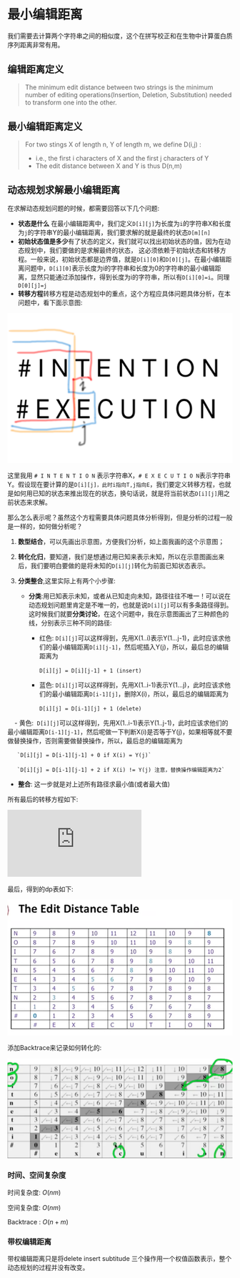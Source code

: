 # 最小编辑距离

我们需要去计算两个字符串之间的相似度，这个在拼写校正和在生物中计算蛋白质序列距离非常有用。

## 编辑距离定义

> The minimum edit distance between two strings is the minimum number of editing operations(Insertion, Deletion, Substitution) needed to transform one into the other.

## 最小编辑距离定义

> For two stings X of length n, Y of length m, we define D(i,j) :
>
> - i.e., the first i characters of X and the first j characters of Y
> - The edit distance between X and Y is thus D(n,m)

## 动态规划求解最小编辑距离

在求解动态规划问题的时候，都需要回答以下几个问题:

- **状态是什么** 在最小编辑距离中，我们定义`D[i][j]`为长度为`i`的字符串X和长度为`j`的字符串Y的最小编辑距离，我们要求解的就是最终的状态`D[m][n]`
- **初始状态值是多少**有了状态的定义，我们就可以找出初始状态的值，因为在动态规划中，我们要做的是求解最终的状态， 这必须依赖于初始状态和转移方程。一般来说，初始状态都是边界值，就是`D[i][0]`和`D[0][j]`。在最小编辑距离问题中，`D[i][0]`表示长度为i的字符串和长度为0的字符串的最小编辑距离，显然只能通过添加操作，得到长度为i的字符串，所以有`D[i][0]=i`。同理`D[0][j]=j`
- **转移方程**转移方程是动态规划中的重点，这个方程应具体问题具体分析，在本问题中，看下面示意图:

![](./images/dp.png)

这里我用 `# I N T E N T I O N` 表示字符串X，`# E X E C U T I O N`表示字符串Y。假设现在要计算的是`D[i][j]，此时i指向T,j指向E`，我们要定义转移方程，也就是如何用已知的状态来推出现在的状态，换句话说，就是将当前状态`D[i][j]`用之前状态来求解。

那么怎么表示呢？虽然这个方程需要具体问题具体分析得到，但是分析的过程一般是一样的，如何做分析呢？

1. **数型结合**，可以先画出示意图，方便我们分析，如上面我画的这个示意图；

2. **转化化归**，要知道，我们是想通过用已知来表示未知，所以在示意图画出来后，我们要明白要做的是将未知的`D[i][j]`转化为前面已知状态表示。

3. **分类整合**,这里实际上有两个小步骤:

   - **分类**:用已知表示未知，或者从已知走向未知，路径往往不唯一！可以说在动态规划问题里肯定是不唯一的，也就是说`D[i][j]`可以有多条路径得到。这时候我们就要**分类讨论**，在这个问题中，我在示意图画出了三种颜色的线，分别表示三种不同的路径:

     - 红色: `D[i][j]`可以这样得到，先用X(1..i)表示Y(1...j-1)，此时应该求他们的最小编辑距离`D[i][j-1]`，然后呢插入Y(j)，所以，最后总的编辑距离为

       `D[i][j] = D[i][j-1] + 1 (insert)`

     - 蓝色:  `D[i][j]`可以这样得到，先用X(1..i-1)表示Y(1…j)，此时应该求他们的最小编辑距离`D[i-1][j]`，删除X(i)，所以，最后总的编辑距离为

       `D[i][j] = D[i-1][j] + 1 (delete)`

     - 黄色:  `D[i][j]`可以这样得到，先用X(1..i-1)表示Y(1..j-1)，此时应该求他们的最小编辑距离`D[i-1][j-1]`，然后呢做一下判断X(i)是否等于Y(j)，如果相等就不要做替换操作，否则需要做替换操作，所以，最后总的编辑距离为

       `D[i][j] = D[i-1][j-1] + 0 if X(i) = Y(j)`

       `D[i][j] = D[i-1][j-1] + 2 if X(i) != Y(j) 注意，替换操作编辑距离为2`

   - **整合**: 这一步就是对上述所有路径求最小值(或者最大值)

所有最后的转移方程如下:

![](https://latex.codecogs.com/gif.latex?D%5Bi%5D%5Bj%5D%20%3D%20min%5Cleft%5C%7B%5Cbegin%7Bmatrix%7D%20D%28i-1%2Cj%29%20&plus;%201%5C%5C%20D%28i%2C%20j-1%29%20&plus;%201%5C%5C%20D%28i-1%2C%20j-1%29%20&plus;%200%20%28X%28i%29%20%3D%3D%20Y%28j%29%29%20or%20D%28i-1%2Cj-1%29%20&plus;%202%28X%28i%29%20%21%3D%20Y%28j%29%29%20%5Cend%7Bmatrix%7D%5Cright.)

最后，得到的dp表如下:

![](./images/dp_table.png)

添加Backtrace来记录如何转化的:

![](./images/backtrace.png)

### 时间、空间复杂度

时间复杂度: $O(nm)$

空间复杂度: $O(nm)$

Backtrace : $O(n+m)$

### 带权编辑距离

带权编辑距离只是将delete insert subtitude 三个操作用一个权值函数表示，整个动态规划的过程并没有改变。

